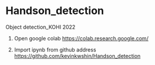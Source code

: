 # Handson_detection
Object detection_KOHI 2022

1. Open google colab
https://colab.research.google.com/

2. Import ipynb from github address
https://github.com/kevinkwshin/Handson_detection
